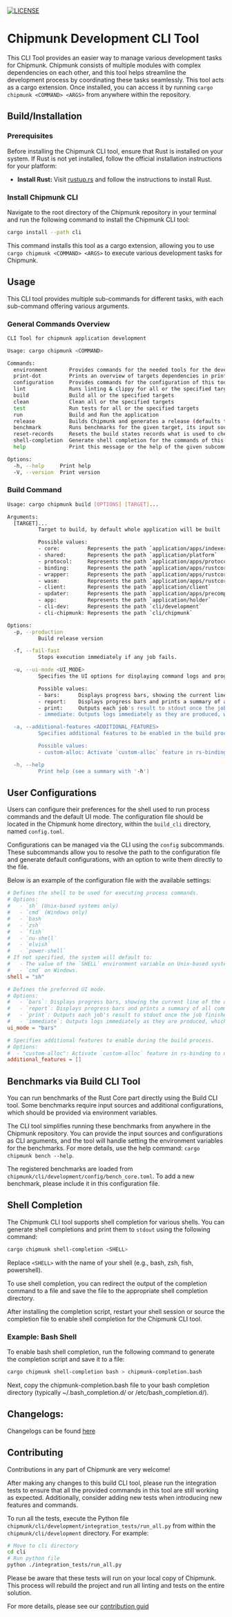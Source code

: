 [![LICENSE](https://img.shields.io/badge/License-Apache_2.0-blue.svg)](LICENSE.txt)

# Chipmunk Development CLI Tool

This CLI Tool provides an easier way to manage various development tasks for Chipmunk.
Chipmunk consists of multiple modules with complex dependencies on each other, and this tool helps streamline the development process by coordinating these tasks seamlessly.
This tool acts as a cargo extension. Once installed, you can access it by running `cargo chipmunk <COMMAND> <ARGS>` from anywhere within the repository.

## Build/Installation

### Prerequisites

Before installing the Chipmunk CLI tool, ensure that Rust is installed on your system. If Rust is not yet installed, follow the official installation instructions for your platform:

- **Install Rust:** Visit [rustup.rs](https://rustup.rs/) and follow the instructions to install Rust.

### Install Chipmunk CLI

Navigate to the root directory of the Chipmunk repository in your terminal and run the following command to install the Chipmunk CLI tool:

```bash
cargo install --path cli
```

This command installs this tool as a cargo extension, allowing you to use `cargo chipmunk <COMMAND> <ARGS>` to execute various development tasks for Chipmunk.


## Usage

This CLI tool provides multiple sub-commands for different tasks, with each sub-command offering various arguments.

### General Commands Overview

```bash
CLI Tool for chipmunk application development

Usage: cargo chipmunk <COMMAND>

Commands:
  environment       Provides commands for the needed tools for the development [aliases: env]
  print-dot         Prints an overview of targets dependencies in print-dot format for `Graphviz` [aliases: dot]
  configuration     Provides commands for the configuration of this tool on user level [aliases: config]
  lint              Runs linting & clippy for all or the specified targets
  build             Build all or the specified targets
  clean             Clean all or the specified targets
  test              Run tests for all or the specified targets
  run               Build and Run the application
  release           Builds Chipmunk and generates a release (defaults to Release mode)
  benchmark         Runs benchmarks for the given target, its input source and configuration [aliases: bench]
  reset-records     Resets the build states records what is used to check if there were any changes for each target [aliases: reset]
  shell-completion  Generate shell completion for the commands of this tool in the given shell, printing them to stdout [aliases: compl]
  help              Print this message or the help of the given subcommand(s)

Options:
  -h, --help     Print help
  -V, --version  Print version
```

### Build Command 

```bash
Usage: cargo chipmunk build [OPTIONS] [TARGET]...

Arguments:
  [TARGET]...
          Target to build, by default whole application will be built

          Possible values:
          - core:         Represents the path `application/apps/indexer`
          - shared:       Represents the path `application/platform`
          - protocol:     Represents the path `application/apps/protocol`
          - binding:      Represents the path `application/apps/rustcore/rs-bindings`
          - wrapper:      Represents the path `application/apps/rustcore/ts-bindings`
          - wasm:         Represents the path `application/apps/rustcore/wasm-bindings`
          - client:       Represents the path `application/client`
          - updater:      Represents the path `application/apps/precompiled/updater`
          - app:          Represents the path `application/holder`
          - cli-dev:      Represents the path `cli/development`
          - cli-chipmunk: Represents the path `cli/chipmunk`

Options:
  -p, --production
          Build release version

  -f, --fail-fast
          Stops execution immediately if any job fails.

  -u, --ui-mode <UI_MODE>
          Specifies the UI options for displaying command logs and progress in the terminal

          Possible values:
          - bars:      Displays progress bars, showing the current line of the output of each command. [aliases: 'b']
          - report:    Displays progress bars and prints a summary of all command logs to stdout after all jobs have finished. [aliases: 'r']
          - print:     Outputs each job's result to stdout once the job finishes. No progress bars are displayed. [aliases: 'p']
          - immediate: Outputs logs immediately as they are produced, which may cause overlapping logs for parallel jobs. No progress bars are displayed. [aliases: 'i']

  -a, --additional-features <ADDITIONAL_FEATURES>
          Specifies additional features to be enabled in the build process

          Possible values:
          - custom-alloc: Activate `custom-alloc` feature in rs-binding to use custom memory allocator instead of the default one.

  -h, --help
          Print help (see a summary with '-h')
```

## User Configurations

Users can configure their preferences for the shell used to run process commands and the default UI mode. The configuration file should be located in the Chipmunk home directory, within the `build_cli` directory, named `config.toml`.

Configurations can be managed via the CLI using the `config` subcommands. These subcommands allow you to resolve the path to the configuration file and generate default configurations, with an option to write them directly to the file.

Below is an example of the configuration file with the available settings:

```toml
# Defines the shell to be used for executing process commands.
# Options:
#   - `sh` (Unix-based systems only)
#   - `cmd` (Windows only)
#   - `bash`
#   - `zsh`
#   - `fish`
#   - `nu-shell`
#   - `elvish`
#   - `power-shell`
# If not specified, the system will default to:
#   - The value of the `SHELL` environment variable on Unix-based systems.
#   - `cmd` on Windows.
shell = "sh"

# Defines the preferred UI mode.
# Options:
#   - `bars`: Displays progress bars, showing the current line of the output of each command.
#   - `report`: Displays progress bars and prints a summary of all command logs to stdout after all jobs have finished.
#   - `print`: Outputs each job's result to stdout once the job finishes. No progress bars are displayed.
#   - `immediate`: Outputs logs immediately as they are produced, which may cause overlapping logs for parallel jobs. No progress bars are displayed.
ui_mode = "bars"

# Specifies additional features to enable during the build process.
# Options:
#  - "custom-alloc": Activate `custom-alloc` feature in rs-binding to use custom memory allocator instead of the default one.
additional_features = []
```

## Benchmarks via Build CLI Tool

You can run benchmarks of the Rust Core part directly using the Build CLI tool. Some benchmarks require input sources and additional configurations, which should be provided via environment variables.

The CLI tool simplifies running these benchmarks from anywhere in the Chipmunk repository. You can provide the input sources and configurations as CLI arguments, and the tool will handle setting the environment variables for the benchmarks. For more details, use the help command: `cargo chipmunk bench --help`.

The registered benchmarks are loaded from `chipmunk/cli/development/config/bench_core.toml`. To add a new benchmark, please include it in this configuration file.

## Shell Completion

The Chipmunk CLI tool supports shell completion for various shells. You can generate shell completions and print them to `stdout` using the following command:

```bash
cargo chipmunk shell-completion <SHELL>
```
Replace `<SHELL>` with the name of your shell (e.g., bash, zsh, fish, powershell).

To use shell completion, you can redirect the output of the completion command to a file and save the file to the appropriate shell completion directory.

After installing the completion script, restart your shell session or source the completion file to enable shell completion for the Chipmunk CLI tool.


### Example: Bash Shell
To enable bash shell completion, run the following command to generate the completion script and save it to a file:

```bash
cargo chipmunk shell-completion bash > chipmunk-completion.bash
```
Next, copy the chipmunk-completion.bash file to your bash completion directory (typically  ~/.bash_completion.d/ or /etc/bash_completion.d/).

## Changelogs:

Changelogs can be found [here](CHANGELOG.md)

## Contributing

Contributions in any part of Chipmunk are very welcome!

After making any changes to this build CLI tool, please run the integration tests to ensure that all the provided commands in this tool are still working as expected. Additionally, consider adding new tests when introducing new features and commands.

To run all the tests, execute the Python file `chipmunk/cli/development/integration_tests/run_all.py` from within the `chipmunk/cli/development` directory. For example:

```bash
# Move to cli directory
cd cli
# Run python file
python ./integration_tests/run_all.py
```
Please be aware that these tests will run on your local copy of Chipmunk. This process will rebuild the project and run all linting and tests on the entire solution.

For more details, please see our [contribution guid](../../contribution.md)

